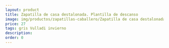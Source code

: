 ```yaml
---
layout: product
title: Zapatilla de casa destalonada. Plantilla de descanso
image: img/productos/zapatillas-caballero/Zapatilla de casa destalonada. Plantilla de descanso=27=gris Vulladi invierno.webp
price: 27
tags: gris Vulladi invierno
description: 
order: 0
---
```

